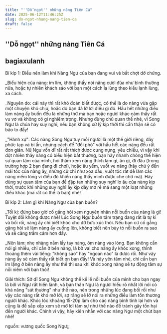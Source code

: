```yaml
---
title: "''Dỗ ngọt'' những nàng Tiên Cá"
date: 2025-06-12T11:46:25Z
slug: do-ngot-nhung-nang-tien-ca
draft: false
---
```


## ''Dỗ ngọt'' những nàng Tiên Cá

## bagiaxulanh

Bí kíp 1: Điều nên làm khi Nàng Ngư của bạn đang vui vẻ bất chợt dở chứng.
 
_Biểu hiện của nàng: im lìm, không thấy nói năng cười đùa như bình thường nữa, hoặc tự nhiên khách sáo với bạn một cách lạ lùng theo kiểu lạnh lùng, xa cách.
 
_Nguyên do: cái này thì rất khó đoán biết được, có thể là do nàng vừa gặp một chuyện khó chịu, hoặc do bạn đã lỡ lời điều gì đó. Hầu hết những điều làm nàng ấy buồn đều là những thứ mà bạn hoặc người khác cảm thấy rất vu vơ và không có gì nghiêm trọng. Nhưng đừng chủ quan thế nhé, vì Song Ngư là chúa hay suy nghĩ, nếu bạn không xử lý kịp thời thì cẩn thận sẽ có bão to đấy!
 
_"Hành xự": Các nàng Song Ngư tuy mỗi người là một thế giới riêng, đầy phức tạp và bí ẩn, nhưng cách để "đối phó" với hầu hết các nàng đều rất đơn giản. Nữ Ngư vốn dĩ rất rất thích được cưng nựng, yêu chiều, vì vậy khi đột nhiên thấy nàng có biểu hiện bất thường, bạn hãy nhanh chóng thể hiện sự quan tâm của mình, hỏi thăm xem nàng thích làm gì, ăn gì, đi đâu (trong trường hợp 2 bạn đang đi chơi), hoặc âu yếm, vuốt ve nàng (hãy chú ý đến mái tóc của nàng ấy, những cử chỉ như xoa đầu, vuốt tóc rất dễ làm các nàng mềm lòng vì điều đó khiến nàng thấy mình được che chở mà). Hãy dùng sự quan tâm của bạn để đập tan những suy nghĩ lo âu của nàng kịp thời, trước khi những suy nghĩ ấy kịp dây mơ rễ má sang một loạt những điều khác (mà rất có thể là bạn) nhé! 
 
Bí kíp 2: Làm gì khi Nàng Ngư của bạn buồn?
 
_Tối kị: đừng bao giờ cố gắng hỏi xem nguyên nhân nỗi buồn của nàng là gì! Tuyệt đối không được nhé! Lúc Song Ngư buồn tâm trạng đang rất là tự kỉ và bối rối, nàng ấy chỉ biết khóc cho đỡ bức xúc thôi. Nếu bạn cứ cố gắng gặng hỏi sẽ làm nàng ấy cuống lên, không biết nên bày tỏ nỗi buồn ra sao và sẽ càng trầm cảm hơn đấy.
 
_Nên làm: nhẹ nhàng nắm lấy tay nàng, ôm nàng vào lòng. Bạn không cần nói gì nhiều, chỉ cần ở bên nàng, là bờ vai cho nàng ấy khóc xong, thỉnh thoảng thêm vài tiếng: "không sao" hay "ngoan nào" là được rồi. Như vậy nàng ấy sẽ cảm thấy rất biết ơn bạn đấy! Và hãy yên tâm nhé, chỉ cần bạn im lặng ở bên nàng ấy như thế thì sau khi khóc xong nàng sẽ tự động tâm sự nỗi niềm với bạn thôi! 
 
Giải thích: Sở dĩ Song Ngư không thể kể lể nỗi buồn của mình cho bạn ngay là bởi vì Ngư rất hiền lành, và bản thân Ngư là người hiểu rõ nhất lời nói có khả năng "sát thương" như thế nào, nên trong những lúc đang bối rối như vậy các nàng rất khó mở lời, sợ rằng sẽ lỡ nói ra những điều làm tổn thương người khác. Khóc lóc khoảng 15-20p làm cho các nàng bình tĩnh lại hơn và cũng là để sắp xếp xem sẽ mở lời tâm sự như thế nào để tránh gây tổn hại đến người khác. Chính vì vậy, hãy kiên nhẫn với các nàng Ngư một chút bạn nhé! 
 
 
nguồn: vương quốc Song Ngư;;